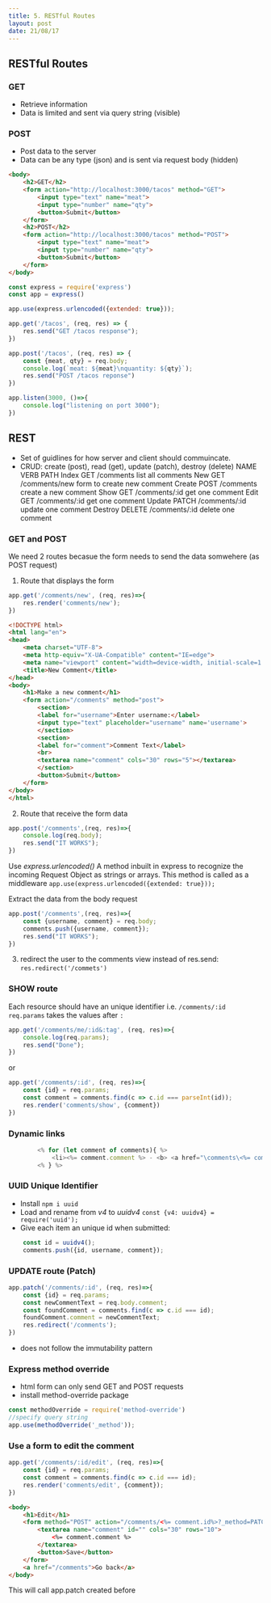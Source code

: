 ```yaml
---
title: 5. RESTful Routes
layout: post
date: 21/08/17
---
```


## RESTful Routes

### GET
- Retrieve information
- Data is limited and sent via query string (visible)

### POST
- Post data to the server
- Data can be any type (json) and is sent via request body (hidden)

```html
<body>
    <h2>GET</h2>
    <form action="http://localhost:3000/tacos" method="GET">
        <input type="text" name="meat">
        <input type="number" name="qty">
        <button>Submit</button>
    </form>
    <h2>POST</h2>
    <form action="http://localhost:3000/tacos" method="POST">
        <input type="text" name="meat">
        <input type="number" name="qty">
        <button>Submit</button>
    </form>
</body>
```

```js
const express = require('express')
const app = express()

app.use(express.urlencoded({extended: true}));

app.get('/tacos', (req, res) => {
    res.send("GET /tacos response");
})

app.post('/tacos', (req, res) => {
    const {meat, qty} = req.body;
    console.log(`meat: ${meat}\nquantity: ${qty}`);
    res.send("POST /tacos reponse")
})

app.listen(3000, ()=>{
    console.log("listening on port 3000");
})
```

## REST
- Set of guidlines for how server and client should commuincate.
- CRUD: create (post), read (get), update (patch), destroy (delete)
NAME        VERB       PATH
Index       GET     /comments       list all comments
New         GET     /comments/new   form to create new comment
Create      POST    /comments       create a new comment
Show        GET     /comments/:id   get one comment
Edit        GET     /comments/:id   get one comment
Update      PATCH   /comments/:id   update one comment
Destroy     DELETE  /comments/:id   delete one comment

### GET and POST

We need 2 routes becasue the form needs to send the data somwehere (as POST request)

1. Route that displays the form

```js
app.get('/comments/new', (req, res)=>{
    res.render('comments/new');
})
```

```html
<!DOCTYPE html>
<html lang="en">
<head>
    <meta charset="UTF-8">
    <meta http-equiv="X-UA-Compatible" content="IE=edge">
    <meta name="viewport" content="width=device-width, initial-scale=1.0">
    <title>New Comment</title>
</head>
<body>
    <h1>Make a new comment</h1>
    <form action="/comments" method="post">
        <section>
        <label for="username">Enter username:</label>
        <input type="text" placeholder="username" name='username'>
        </section>
        <section>
        <label for="comment">Comment Text</label>
        <br>
        <textarea name="comment" cols="30" rows="5"></textarea>
        </section>
        <button>Submit</button>
    </form>
</body>
</html>
```

2. Route that receive the form data

```js
app.post('/comments',(req, res)=>{
    console.log(req.body);
    res.send("IT WORKS");
})
```

Use *express.urlencoded()* A method inbuilt in express to recognize the incoming Request Object as strings or arrays. This method is called as a middleware 
`app.use(express.urlencoded({extended: true}));`

Extract the data from the body request

```js
app.post('/comments',(req, res)=>{
    const {username, comment} = req.body;
    comments.push({username, comment});
    res.send("IT WORKS");
})
```

3. redirect the user to the comments view instead of res.send:
`res.redirect('/commets')`

### SHOW route

Each resource should have an unique identifier i.e. `/comments/:id`
`req.params` takes the values after `:`

```js
app.get('/comments/me/:id&:tag', (req, res)=>{
    console.log(req.params);
    res.send("Done");
})
```

or

```js
app.get('/comments/:id', (req, res)=>{
    const {id} = req.params;
    const comment = comments.find(c => c.id === parseInt(id));
    res.render('comments/show', {comment})
})
```

### Dynamic links

```js
        <% for (let comment of comments){ %>
            <li><%= comment.comment %> - <b> <a href="\comments\<%= comment.id %>"><%= comment.username %></a></b></li>
        <% } %>     
```

### UUID Unique Identifier

- Install `npm i uuid`
- Load and rename from *v4* to *uuidv4* `const {v4: uuidv4} = require('uuid');`
- Give each item an unique id when submitted:

```js
    const id = uuidv4();
    comments.push({id, username, comment});
```

### UPDATE route (Patch)

```js
app.patch('/comments/:id', (req, res)=>{
    const {id} = req.params;
    const newCommentText = req.body.comment;
    const foundComment = comments.find(c => c.id === id);
    foundComment.comment = newCommentText;
    res.redirect('/comments');
})
```

- does not follow the immutability pattern

### Express method override

- html form can only send GET and POST requests
- install method-override package

```js
const methodOverride = require('method-override')
//specify query string
app.use(methodOverride('_method'));
```

### Use a form to edit the comment

```js
app.get('/comments/:id/edit', (req, res)=>{
    const {id} = req.params;
    const comment = comments.find(c => c.id === id);
    res.render('comments/edit', {comment});
})
```

```html
<body>
    <h1>Edit</h1>
    <form method="POST" action="/comments/<%= comment.id%>?_method=PATCH">
        <textarea name="comment" id="" cols="30" rows="10">
            <%= comment.comment %>
        </textarea>
        <button>Save</button>
    </form>
    <a href="/comments">Go back</a>
</body>
```
This will call app.patch created before
